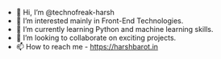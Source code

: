 - 👋 Hi, I’m @technofreak-harsh
- 👀 I’m interested mainly in Front-End Technologies.
- 🌱 I’m currently learning Python and machine learning skills.
- 💞️ I’m looking to collaborate on exciting projects.
- 📫 How to reach me - https://harshbarot.in

<!---
technofreak-harsh/technofreak-harsh is a ✨ special ✨ repository because its `README.md` (this file) appears on your GitHub profile.
You can click the Preview link to take a look at your changes.
--->
